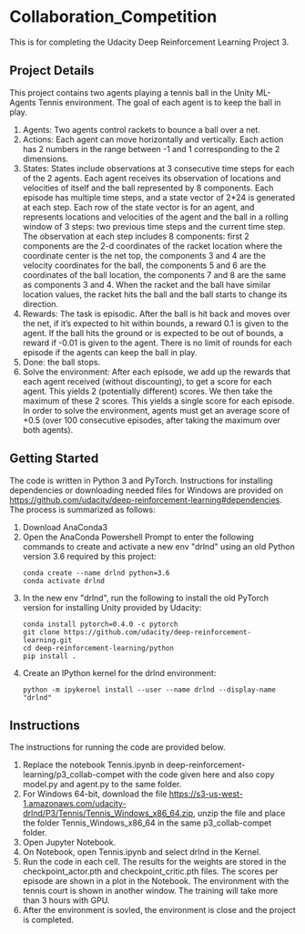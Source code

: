 # Collaboration_Competition
This is for completing the Udacity Deep Reinforcement Learning Project 3.

## Project Details
This project contains two agents playing a tennis ball in the Unity ML-Agents Tennis environment. The goal of each agent is to keep the ball in play.
 1.	Agents: Two agents control rackets to bounce a ball over a net.
 2.	Actions: Each agent can move horizontally and vertically. Each action has 2 numbers in the range between -1 and 1 corresponding to the 2 dimensions.
 3.	States: States include observations at 3 consecutive time steps for each of the 2 agents. Each agent receives its observation of locations and velocities of itself and the ball represented by 8 components. Each episode has multiple time steps, and a state vector of 2*24 is generated at each step. Each row of the state vector is for an agent, and represents locations and velocities of the agent and the ball in a rolling window of 3 steps: two previous time steps and the current time step. The observation at each step includes 8 components: first 2 components are the 2-d coordinates of the racket location where the coordinate center is the net top, the components 3 and 4 are the velocity coordinates for the ball, the components 5 and 6 are the coordinates of the ball location, the components 7 and 8 are the same as components 3 and 4. When the racket and the ball have similar location values, the racket hits the ball and the ball starts to change its direction.
 4.	Rewards: The task is episodic. After the ball is hit back and moves over the net, if it’s expected to hit within bounds, a reward 0.1 is given to the agent. If the ball hits the ground or is expected to be out of bounds, a reward if -0.01 is given to the agent. There is no limit of rounds for each episode if the agents can keep the ball in play.
 5.	Done: the ball stops.
 6.	Solve the environment: After each episode, we add up the rewards that each agent received (without discounting), to get a score for each agent. This yields 2 (potentially different) scores. We then take the maximum of these 2 scores. This yields a single score for each episode. In order to solve the environment, agents must get an average score of +0.5 (over 100 consecutive episodes, after taking the maximum over both agents).

## Getting Started
The code is written in Python 3 and PyTorch. Instructions for installing dependencies or downloading needed files for Windows are provided on https://github.com/udacity/deep-reinforcement-learning#dependencies. The process is summarized as follows:
 1. Download AnaConda3
 2. Open the AnaConda Powershell Prompt to enter the following commands to create and activate a new env "drlnd" using an old Python version 3.6 required by this project:
    ```
    conda create --name drlnd python=3.6
    conda activate drlnd
    ```
 3. In the new env "drlnd", run the following to install the old PyTorch version for installing Unity provided by Udacity:
    ```
    conda install pytorch=0.4.0 -c pytorch
    git clone https://github.com/udacity/deep-reinforcement-learning.git
    cd deep-reinforcement-learning/python
    pip install .
    ```
 4. Create an IPython kernel for the drlnd environment:
    ```
    python -m ipykernel install --user --name drlnd --display-name "drlnd"
    ```
## Instructions
The instructions for running the code are provided below. 
 1. Replace the notebook Tennis.ipynb in deep-reinforcement-learning/p3_collab-compet with the code given here and also copy model.py and agent.py to the same folder.
 2. For Windows 64-bit, download the file https://s3-us-west-1.amazonaws.com/udacity-drlnd/P3/Tennis/Tennis_Windows_x86_64.zip, unzip the file and place the folder Tennis_Windows_x86_64 in the same p3_collab-compet folder.
 3. Open Jupyter Notebook.
 4. On Notebook, open Tennis.ipynb and select drlnd in the Kernel.
 5. Run the code in each cell. The results for the weights are stored in the checkpoint_actor.pth and checkpoint_critic.pth files. The scores per episode are shown in a plot in the Notebook. The environment with the tennis court is shown in another window. The training will take more than 3 hours with GPU.
 6. After the environment is sovled, the environment is close and the project is completed.
